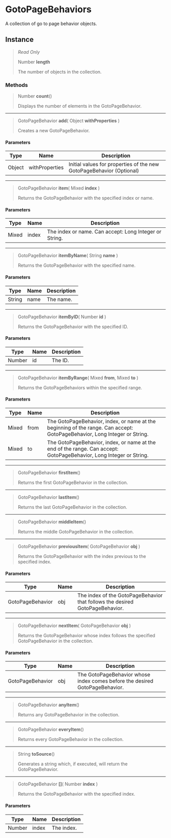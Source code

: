 # GotoPageBehaviors
A collection of go to page behavior objects.

## Instance
> *Read Only* 
> 
> Number **length** 
>
> The number of objects in the collection.

### Methods
> Number **count**()
> 
> Displays the number of elements in the GotoPageBehavior.
*** 
> GotoPageBehavior **add**( Object **withProperties** )
> 
> Creates a new GotoPageBehavior.
#### Parameters
| Type | Name | Description |
|---|---|---|
| Object | withProperties | Initial values for properties of the new GotoPageBehavior (Optional) |

*** 
> GotoPageBehavior **item**( Mixed **index** )
> 
> Returns the GotoPageBehavior with the specified index or name.
#### Parameters
| Type | Name | Description |
|---|---|---|
| Mixed | index | The index or name. Can accept: Long Integer or String. |

*** 
> GotoPageBehavior **itemByName**( String **name** )
> 
> Returns the GotoPageBehavior with the specified name.
#### Parameters
| Type | Name | Description |
|---|---|---|
| String | name | The name. |

*** 
> GotoPageBehavior **itemByID**( Number **id** )
> 
> Returns the GotoPageBehavior with the specified ID.
#### Parameters
| Type | Name | Description |
|---|---|---|
| Number | id | The ID. |

*** 
> GotoPageBehavior **itemByRange**( Mixed **from**, Mixed **to** )
> 
> Returns the GotoPageBehaviors within the specified range.
#### Parameters
| Type | Name | Description |
|---|---|---|
| Mixed | from | The GotoPageBehavior, index, or name at the beginning of the range. Can accept: GotoPageBehavior, Long Integer or String. |
| Mixed | to | The GotoPageBehavior, index, or name at the end of the range. Can accept: GotoPageBehavior, Long Integer or String. |

*** 
> GotoPageBehavior **firstItem**()
> 
> Returns the first GotoPageBehavior in the collection.
*** 
> GotoPageBehavior **lastItem**()
> 
> Returns the last GotoPageBehavior in the collection.
*** 
> GotoPageBehavior **middleItem**()
> 
> Returns the middle GotoPageBehavior in the collection.
*** 
> GotoPageBehavior **previousItem**( GotoPageBehavior **obj** )
> 
> Returns the GotoPageBehavior with the index previous to the specified index.
#### Parameters
| Type | Name | Description |
|---|---|---|
| GotoPageBehavior | obj | The index of the GotoPageBehavior that follows the desired GotoPageBehavior. |

*** 
> GotoPageBehavior **nextItem**( GotoPageBehavior **obj** )
> 
> Returns the GotoPageBehavior whose index follows the specified GotoPageBehavior in the collection.
#### Parameters
| Type | Name | Description |
|---|---|---|
| GotoPageBehavior | obj | The GotoPageBehavior whose index comes before the desired GotoPageBehavior. |

*** 
> GotoPageBehavior **anyItem**()
> 
> Returns any GotoPageBehavior in the collection.
*** 
> GotoPageBehavior **everyItem**()
> 
> Returns every GotoPageBehavior in the collection.
*** 
> String **toSource**()
> 
> Generates a string which, if executed, will return the GotoPageBehavior.
*** 
> GotoPageBehavior **[]**( Number **index** )
> 
> Returns the GotoPageBehavior with the specified index.
#### Parameters
| Type | Name | Description |
|---|---|---|
| Number | index | The index. |


